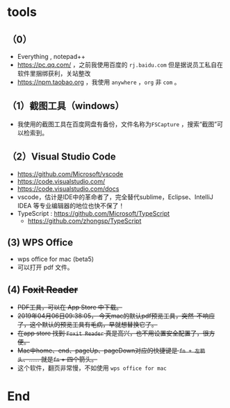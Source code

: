 # tools

## （0）

- Everything , notepad++
- <https://pc.qq.com/> ，之前我使用百度的 `rj.baidu.com` 但是据说员工私自在软件里捆绑获利，关站整改
- <https://npm.taobao.org> ，我使用 `anywhere` ，`org` 非 `com` 。

## （1）截图工具（windows）

- 我使用的截图工具在百度网盘有备份，文件名称为`FSCapture` ，搜索“截图”可以检索到。

## （2）Visual Studio Code

- <https://github.com/Microsoft/vscode>
- <https://code.visualstudio.com/>
- <https://code.visualstudio.com/docs>
- vscode，估计是IDE中的革命者了，完全替代sublime，Eclipse、IntelliJ IDEA 等专业编辑器的地位也快不保了！
- TypeScript : <https://github.com/Microsoft/TypeScript>
  - <https://github.com/zhongsp/TypeScript>

## (3) WPS Office

- wps office for mac (beta5)
- 可以打开 pdf 文件。

## (4) ~~Foxit Reader~~

- ~~PDF工具，可以在 App Store 中下载。~~
- ~~2019年04月06日09:38:05， 今天mac的默认pdf预览工具，突然-不响应了，这个默认的预览工具有毛病，早就想替换它了。~~
- ~~在app store 找到 `Foxit Reader` 真是高兴，也不用设置安全配置了，很方便。~~
- ~~Mac中home、end、pageUp、pageDown对应的快捷键是 `fn + 左箭头`、…… 就是`fn` + 四个箭头。~~
- 这个软件，翻页非常慢，不如使用 `wps office for mac`







# End